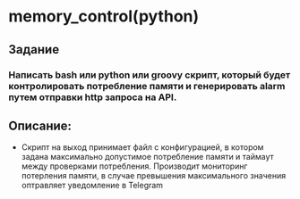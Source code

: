 # memory_control(python)

## Задание
### Написать bash или python или groovy скрипт, который будет контролировать потребление памяти и генерировать alarm путем отправки http запроса на API.

## Описание:
* Скрипт на выход принимает файл с конфигурацией, в котором задана максимально допустимое потребление памяти и таймаут между проверками потребления. Производит мониторинг потерления памяти, в случае превышения максимального значения оптравляет уведомление в Telegram 
